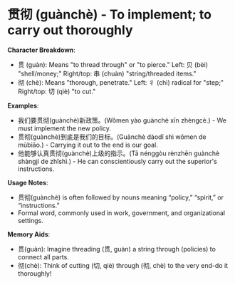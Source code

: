 # **贯彻 (guànchè) - To implement; to carry out thoroughly**

**Character Breakdown**:  
- 贯 (guàn): Means "to thread through" or "to pierce." Left: 贝 (bèi) "shell/money;" Right/top: 串 (chuàn) "string/threaded items."  
- 彻 (chè): Means "thorough, penetrate." Left: 彳 (chì) radical for "step;" Right/top: 切 (qiè) "to cut."

**Examples**:  
- 我们要贯彻(guànchè)新政策。(Wǒmen yào guànchè xīn zhèngcè.) - We must implement the new policy.  
- 贯彻(guànchè)到底是我们的目标。(Guànchè dàodǐ shì wǒmen de mùbiāo.) - Carrying it out to the end is our goal.  
- 他能够认真贯彻(guànchè)上级的指示。(Tā nénggòu rènzhēn guànchè shàngjí de zhǐshì.) - He can conscientiously carry out the superior's instructions.

**Usage Notes**:  
- 贯彻(guànchè) is often followed by nouns meaning “policy,” “spirit,” or “instructions.”  
- Formal word, commonly used in work, government, and organizational settings.

**Memory Aids**:  
- 贯(guàn): Imagine threading (贯, guàn) a string through (policies) to connect all parts.  
- 彻(chè): Think of cutting (切, qiè) through (彻, chè) to the very end-do it thoroughly!
